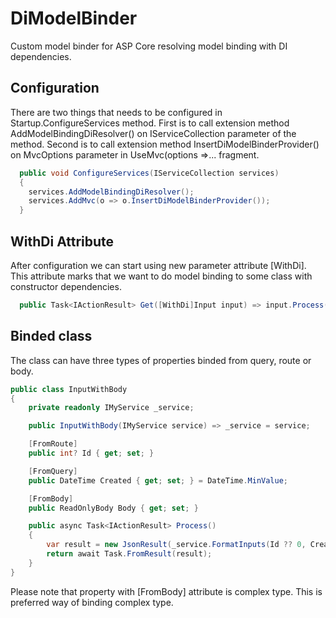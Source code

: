 # DiModelBinder
Custom model binder for ASP Core resolving model binding with DI dependencies.

## Configuration
There are two things that needs to be configured in Startup.ConfigureServices method. First is to call extension method AddModelBindingDiResolver() on IServiceCollection parameter of the method. Second is to call extension method InsertDiModelBinderProvider() on MvcOptions parameter in UseMvc(options =>... fragment.

```csharp
  public void ConfigureServices(IServiceCollection services)
  {
    services.AddModelBindingDiResolver();
    services.AddMvc(o => o.InsertDiModelBinderProvider());
  }
```

## WithDi Attribute
After configuration we can start using new parameter attribute [WithDi]. This attribute marks that we want to do model binding to some class with constructor dependencies.

```csharp
  public Task<IActionResult> Get([WithDi]Input input) => input.Process();
```

## Binded class
The class can have three types of properties binded from query, route or body.

```csharp
public class InputWithBody
{
	private readonly IMyService _service;

	public InputWithBody(IMyService service) => _service = service;

	[FromRoute]
	public int? Id { get; set; }

	[FromQuery]
	public DateTime Created { get; set; } = DateTime.MinValue;

	[FromBody]
	public ReadOnlyBody Body { get; set; }

	public async Task<IActionResult> Process()
	{
		var result = new JsonResult(_service.FormatInputs(Id ?? 0, Created, Body.ReadOnly));
		return await Task.FromResult(result);
	}
}
```
Please note that property with [FromBody] attribute is complex type. This is preferred way of binding complex type.
